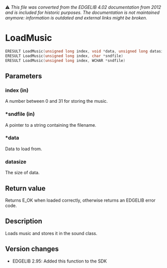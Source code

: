 :warning: _This file was converted from the EDGELIB 4.02 documentation from 2012 and is included for historic purposes. The documentation is not maintained anymore: information is outdated and external links might be broken._

# LoadMusic


```c++
ERESULT LoadMusic(unsigned long index, void *data, unsigned long datasize) 
ERESULT LoadMusic(unsigned long index, char *sndfile) 
ERESULT LoadMusic(unsigned long index, WCHAR *sndfile)
```

## Parameters
### index (in)
A number between 0 and 31 for storing the music.

### *sndfile (in)
A pointer to a string containing the filename.

### *data
Data to load from.

### datasize
The size of data.

## Return value
Returns E_OK when loaded correctly, otherwise returns an EDGELIB error code.

## Description
Loads music and stores it in the sound class.

## Version changes
- EDGELIB 2.95: Added this function to the SDK

